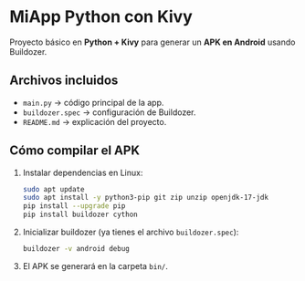 # MiApp Python con Kivy

Proyecto básico en **Python + Kivy** para generar un **APK en Android** usando Buildozer.

## Archivos incluidos
- `main.py` → código principal de la app.
- `buildozer.spec` → configuración de Buildozer.
- `README.md` → explicación del proyecto.

## Cómo compilar el APK
1. Instalar dependencias en Linux:
   ```bash
   sudo apt update
   sudo apt install -y python3-pip git zip unzip openjdk-17-jdk
   pip install --upgrade pip
   pip install buildozer cython
   ```

2. Inicializar buildozer (ya tienes el archivo `buildozer.spec`):
   ```bash
   buildozer -v android debug
   ```

3. El APK se generará en la carpeta `bin/`.
